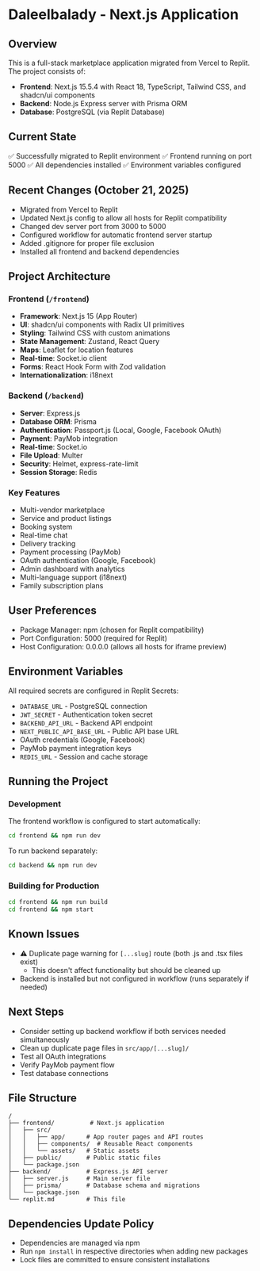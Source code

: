 # Daleelbalady - Next.js Application

## Overview
This is a full-stack marketplace application migrated from Vercel to Replit. The project consists of:
- **Frontend**: Next.js 15.5.4 with React 18, TypeScript, Tailwind CSS, and shadcn/ui components
- **Backend**: Node.js Express server with Prisma ORM
- **Database**: PostgreSQL (via Replit Database)

## Current State
✅ Successfully migrated to Replit environment
✅ Frontend running on port 5000
✅ All dependencies installed
✅ Environment variables configured

## Recent Changes (October 21, 2025)
- Migrated from Vercel to Replit
- Updated Next.js config to allow all hosts for Replit compatibility
- Changed dev server port from 3000 to 5000
- Configured workflow for automatic frontend server startup
- Added .gitignore for proper file exclusion
- Installed all frontend and backend dependencies

## Project Architecture

### Frontend (`/frontend`)
- **Framework**: Next.js 15 (App Router)
- **UI**: shadcn/ui components with Radix UI primitives
- **Styling**: Tailwind CSS with custom animations
- **State Management**: Zustand, React Query
- **Maps**: Leaflet for location features
- **Real-time**: Socket.io client
- **Forms**: React Hook Form with Zod validation
- **Internationalization**: i18next

### Backend (`/backend`)
- **Server**: Express.js
- **Database ORM**: Prisma
- **Authentication**: Passport.js (Local, Google, Facebook OAuth)
- **Payment**: PayMob integration
- **Real-time**: Socket.io
- **File Upload**: Multer
- **Security**: Helmet, express-rate-limit
- **Session Storage**: Redis

### Key Features
- Multi-vendor marketplace
- Service and product listings
- Booking system
- Real-time chat
- Delivery tracking
- Payment processing (PayMob)
- OAuth authentication (Google, Facebook)
- Admin dashboard with analytics
- Multi-language support (i18next)
- Family subscription plans

## User Preferences
- Package Manager: npm (chosen for Replit compatibility)
- Port Configuration: 5000 (required for Replit)
- Host Configuration: 0.0.0.0 (allows all hosts for iframe preview)

## Environment Variables
All required secrets are configured in Replit Secrets:
- `DATABASE_URL` - PostgreSQL connection
- `JWT_SECRET` - Authentication token secret
- `BACKEND_API_URL` - Backend API endpoint
- `NEXT_PUBLIC_API_BASE_URL` - Public API base URL
- OAuth credentials (Google, Facebook)
- PayMob payment integration keys
- `REDIS_URL` - Session and cache storage

## Running the Project

### Development
The frontend workflow is configured to start automatically:
```bash
cd frontend && npm run dev
```

To run backend separately:
```bash
cd backend && npm run dev
```

### Building for Production
```bash
cd frontend && npm run build
cd frontend && npm start
```

## Known Issues
- ⚠️ Duplicate page warning for `[...slug]` route (both .js and .tsx files exist)
  - This doesn't affect functionality but should be cleaned up
- Backend is installed but not configured in workflow (runs separately if needed)

## Next Steps
- Consider setting up backend workflow if both services needed simultaneously
- Clean up duplicate page files in `src/app/[...slug]/`
- Test all OAuth integrations
- Verify PayMob payment flow
- Test database connections

## File Structure
```
/
├── frontend/          # Next.js application
│   ├── src/
│   │   ├── app/      # App router pages and API routes
│   │   ├── components/  # Reusable React components
│   │   └── assets/   # Static assets
│   ├── public/       # Public static files
│   └── package.json
├── backend/          # Express.js API server
│   ├── server.js     # Main server file
│   ├── prisma/       # Database schema and migrations
│   └── package.json
└── replit.md         # This file
```

## Dependencies Update Policy
- Dependencies are managed via npm
- Run `npm install` in respective directories when adding new packages
- Lock files are committed to ensure consistent installations
